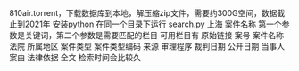 810air.torrent，下载数据库到本地，解压缩zip文件，需要约300G空间，数据截止到2021年
安装python
在同一个目录下运行 search.py 上海 案件名称
第一个参数是关键词，第二个参数是需要匹配的栏目
可用栏目有 原始链接 案号 案件名称 法院 所属地区 案件类型 案件类型编码 来源 审理程序 裁判日期 公开日期 当事人 案由 法律依据 全文
检索时间会比较久
